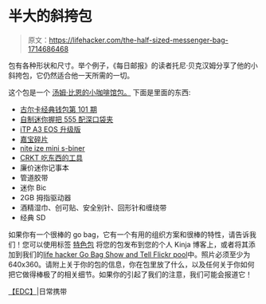 # 半大的斜挎包

> 原文：<https://lifehacker.com/the-half-sized-messenger-bag-1714686468>

包有各种形状和尺寸。举个例子，《每日邮报》的读者托尼·贝克汉姆分享了他的小斜挎包，它仍然适合他一天所需的一切。



这个包是一个 [汤姆·比恩的小咖啡馆包。](http://www.tombihn.com/PROD/TB0201.html) 下面是里面的东西:

*   [古尔卡经典钱包第 101 期](http://www.amazon.com/dp/B00C1022TE?asc_campaign=InlineText&asc_refurl=https://lifehacker.com/the-half-sized-messenger-bag-1714686468&asc_source=&tag=kinjalifehackerlink-20)
*   [自制迷你握把 555 配深口袋夹](https://www.amazon.com/dp/B000Q9BOF0?asc_campaign=InlineText&asc_refurl=https://lifehacker.com/the-half-sized-messenger-bag-1714686468&asc_source=&linkCode=ogi&psc=1&smid=A2CNY107LI2EOG&tag=kinjalifehackerlink-20&th=1)
*   [iTP A3 EOS 升级版](https://www.amazon.com/dp/B006K5C2EG?asc_campaign=InlineText&asc_refurl=https://lifehacker.com/the-half-sized-messenger-bag-1714686468&asc_source=&linkCode=ogi&psc=1&smid=A1RNQ6W8K0WFHE&tag=kinjalifehackerlink-20&th=1)
*   [嘉宝碎片](https://www.amazon.com/dp/B002ZK45IQ?asc_campaign=InlineText&asc_refurl=https://lifehacker.com/the-half-sized-messenger-bag-1714686468&asc_source=&linkCode=ogi&psc=1&smid=A3LJYZ6SEYWCJ5&tag=kinjalifehackerlink-20&th=1)
*   [nite ize mini s-biner](https://www.amazon.com/dp/B002MD01M0?asc_campaign=InlineText&asc_refurl=https://lifehacker.com/the-half-sized-messenger-bag-1714686468&asc_source=&linkCode=ogi&psc=1&smid=A01832861BZMAXQLC7YNV&tag=kinjalifehackerlink-20&th=1)
*   [CRKT 吃东西的工具](https://www.amazon.com/dp/B0030IRKHK?asc_campaign=InlineText&asc_refurl=https://lifehacker.com/the-half-sized-messenger-bag-1714686468&asc_source=&linkCode=ogi&psc=1&smid=ATVPDKIKX0DER&tag=kinjalifehackerlink-20&th=1)
*   廉价迷你记事本
*   管道胶带
*   迷你 Bic
*   2GB 拇指驱动器
*   酒精湿巾、创可贴、安全别针、回形针和缠绕带
*   经典 SD

如果你有一个很棒的 go bag，它有一个有用的组织方案和很棒的特性，请告诉我们！您可以使用标签 [特色包](http://kinja.com/tag/featured-bag) 将您的包发布到您的个人 Kinja 博客上，或者将其添加到我们的[life hacker Go Bag Show and Tell Flickr pool](http://www.flickr.com/groups/2301352@N21)中。照片必须至少为 640x360。请附上关于你的包的信息，你在包里放了什么，以及任何关于你如何把它做得棒极了的相关细节。如果你的引起了我们的注意，我们可能会报道它！

[【EDC】](http://everydaycarry.com/posts/6981/Urban-EDC)|日常携带
